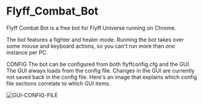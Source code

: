 # Flyff_Combat_Bot

Flyff Combat Bot is a free bot for Flyff Universe running on Chrome.

The bot features a fighter and healer mode. Running the bot takes over some mouse and keyboard actions, so you can't run more than one instance per PC.

CONFIG
The bot can be configured from both flyffconfig.cfg and the GUI. The GUI always loads from the config file. Changes in the GUI are currently not saved back in the config file.
Here's an image that explains which config file sections correlate to which GUI items.

![GUI-CONFIG-FILE]([https://raw.githubusercontent.com/vektorprime/flyff_combat_bot/master/faq_images/flyff-combat-bot-config-file-gui-items.png](https://raw.githubusercontent.com/vektorprime/flyff_combat_bot/master/faq_images/flyff-combat-bot-config-file-gui-items.png)https://raw.githubusercontent.com/vektorprime/flyff_combat_bot/master/faq_images/flyff-combat-bot-config-file-gui-items.png)
